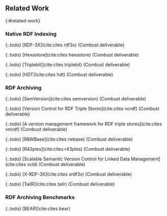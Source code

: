 ## Related Work
{:#related-work}

### Native RDF Indexing

{:.todo}
[RDF-3X](cite:cites rdf3x) (Combust deliverable)

{:.todo}
[Hexastore](cite:cites hexastore) (Combust deliverable)

{:.todo}
[Triplebit](cite:cites triplebit) (Combust deliverable)

{:.todo}
[HDT](cite:cites hdt) (Combust deliverable)

### RDF Archiving

{:.todo}
[SemVersion](cite:cites semversion) (Combust deliverable)

{:.todo}
[Version Control for RDF Triple Stores](cite:cites vcrdf) (Combust deliverable)

{:.todo}
[A version management framework for RDF triple stores](cite:cites vmrdf) (Combust deliverable)

{:.todo}
[R&WBase](cite:cites rwbase) (Combust deliverable)

{:.todo}
[R43ples](cite:cites r43ples) (Combust deliverable)

{:.todo}
[Scalable Semantic Version Control for Linked Data Management](cite:cites vcld) (Combust deliverable)

{:.todo}
[X-RDF-3X](cite:cites xrdf3x) (Combust deliverable)

{:.todo}
[TailR](cite:cites tailr) (Combust deliverable)

### RDF Archiving Benchmarks

{:.todo}
[BEAR](cite:cites bear)
